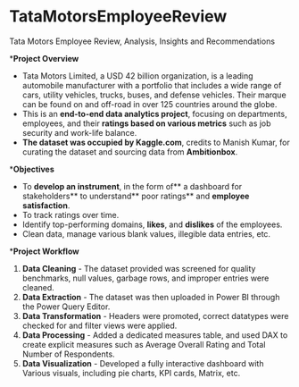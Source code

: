 # TataMotorsEmployeeReview
Tata Motors Employee Review, Analysis, Insights and Recommendations 

***Project Overview**
- Tata Motors Limited, a USD 42 billion organization, is a leading automobile manufacturer with a portfolio that includes a wide range of cars, utility vehicles, trucks, buses, and defense    vehicles. Their marque can be found on and off-road in over 125 countries around the globe.
- This is an **end-to-end data analytics project**, focusing on departments, employees, and their **ratings based on various metrics** such as job security and work-life balance. 
- **The dataset was occupied by Kaggle.com**, credits to Manish Kumar, for curating the dataset and sourcing data from **Ambitionbox**.
  
***Objectives**
- To **develop an instrument**, in the form of** a dashboard for stakeholders** to understand** poor ratings** and **employee satisfaction**.
- To track ratings over time.
- Identify top-performing domains, **likes**, and **dislikes** of the employees.
- Clean data, manage various blank values, illegible data entries, etc.

***Project Workflow**
1. **Data Cleaning** - The dataset provided was screened for quality benchmarks, null values, garbage rows, and improper entries were cleaned.
2. **Data Extraction** - The dataset was then uploaded in Power BI through the Power Query Editor.
3. **Data Transformation** - Headers were promoted, correct datatypes were checked for and filter views were applied.
4. **Data Processing** - Added a dedicated measures table, and used DAX to create explicit measures such as Average Overall Rating and Total Number of Respondents.
5. **Data Visualization** -  Developed a fully interactive dashboard with Various visuals, including pie charts, KPI cards, Matrix, etc.
